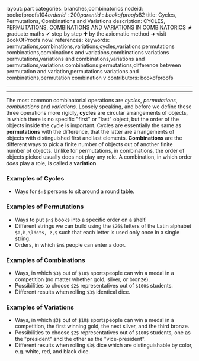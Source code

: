 layout: part
categories: branches,combinatorics
nodeid: bookofproofs$104
orderid: 200
parentid: bookofproofs$82
title: Cycles, Permutations, Combinations and Variations
description: CYCLES, PERMUTATIONS, COMBINATIONS AND VARIATIONS IN COMBINATORICS ★ graduate maths ✔ step by step ✚ by the axiomatic method ➜ visit BookOfProofs now!
references: 
keywords: permutations,combinations,variations,cycles,variations permutations combinations,combinations and variations,combinations variations permutations,variations and combinations,variations and permutations,variations combinations permutations,difference between permutation and variation,permutations variations and combinations,permutation combination v
contributors: bookofproofs

---


---

The most common combinatorial operations are _cycles_, _permutations_, _combinations_ and _variations_. Loosely speaking, and before we define these three operations more rigidly, **cycles** are circular arrangements of objects, in which there is no specific "first" or "last" object, but the order of the objects inside the cycle is important. Cycles are essentially the same as  **permutations** with the difference, that the latter are arrangements of objects with distinguished first and last elements. **Combinations** are the different ways to pick a finite number of objects out of another finite number of objects. Unlike for permutations, in combinations, the order of objects picked usually does not play any role. A combination, in which order _does_ play a role, is called a **variation**.

### Examples of Cycles

* Ways for `$n$` persons to sit around a round table.

### Examples of Permutations

* Ways to put `$n$` books into a specific order on a shelf.
* Different strings we can build using the `$26$` letters of the Latin alphabet `$a,b,\ldots, z,$` such that each letter is used only once in a single string.
* Orders, in which `$n$` people can enter a door.

### Examples of Combinations

* Ways, in which `$3$` out of `$10$` sportspeople can win a medal in a competition (no matter whether gold, silver, or bronze).
* Possibilities to choose `$2$` representatives out of `$100$` students.
* Different results when rolling `$3$` identical dice.

### Examples of Variations

* Ways, in which `$3$` out of `$10$` sportspeople can win a medal in a competition, the first winning gold, the next silver, and the third bronze.
* Possibilities to choose `$2$` representatives out of `$100$` students, one as the "president" and the other as the "vice-president".
* Different results when rolling `$3$` dice which are distinguishable by color, e.g. white, red, and black dice.
